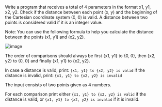 Write a program that receives a total of 4 parameters in the format x1, y1, x2, y2. Check if the distance between each point (x, y) and the beginning of the Cartesian coordinate system (0, 0) is valid. A distance between two points is considered valid if it is an integer value. 

Note: You can use the following formula to help you calculate the distance between the points (x1, y1) and (x2, y2).

![image](https://github.com/nsinorov/SoftUniMainPath/assets/45227327/af08fe20-5919-4da8-9b7b-fe9d28b1d53d)

The order of comparisons should always be first {x1, y1} to {0, 0}, then {x2, y2} to {0, 0} and finally {x1, y1} to {x2, y2}.

In case a distance is valid, print: `{x1, y1} to {x2, y2} is valid`
If the distance is invalid, print: `{x1, y1} to {x2, y2} is invalid`

The input consists of two points given as 4 numbers.

For each comparison print either `{x1, y1} to {x2, y2} is valid` if the distance is valid, or `{x1, y1} to {x2, y2} is invalid` if it is invalid.
